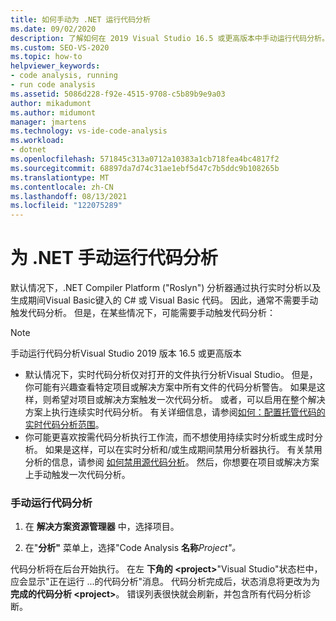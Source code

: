```yaml
---
title: 如何手动为 .NET 运行代码分析
ms.date: 09/02/2020
description: 了解如何在 2019 Visual Studio 16.5 或更高版本中手动运行代码分析。 了解如何在 C# 或 Visual Basic 运行 Roslyn 分析器。
ms.custom: SEO-VS-2020
ms.topic: how-to
helpviewer_keywords:
- code analysis, running
- run code analysis
ms.assetid: 5086d228-f92e-4515-9708-c5b89b9e9a03
author: mikadumont
ms.author: midumont
manager: jmartens
ms.technology: vs-ide-code-analysis
ms.workload:
- dotnet
ms.openlocfilehash: 571845c313a0712a10383a1cb718fea4bc4817f2
ms.sourcegitcommit: 68897da7d74c31ae1ebf5d47c7b5ddc9b108265b
ms.translationtype: MT
ms.contentlocale: zh-CN
ms.lasthandoff: 08/13/2021
ms.locfileid: "122075289"
---
```

# <a name="run-code-analysis-manually-for-net"></a>为 .NET 手动运行代码分析
默认情况下，.NET Compiler Platform ("Roslyn") 分析器通过执行实时分析以及生成期间Visual Basic键入的 C# 或 Visual Basic 代码。 因此，通常不需要手动触发代码分析。 但是，在某些情况下，可能需要手动触发代码分析：

> [!NOTE]
> 手动运行代码分析Visual Studio 2019 版本 16.5 或更高版本

- 默认情况下，实时代码分析仅对打开的文件执行分析Visual Studio。 但是，你可能有兴趣查看特定项目或解决方案中所有文件的代码分析警告。 如果是这样，则希望对项目或解决方案触发一次代码分析。 或者，可以启用在整个解决方案上执行连续实时代码分析。 有关详细信息，请参阅[如何：配置托管代码的实时代码分析范围](./configure-live-code-analysis-scope-managed-code.md)。
- 你可能更喜欢按需代码分析执行工作流，而不想使用持续实时分析或生成时分析。 如果是这样，可以在实时分析和/或生成期间禁用分析器执行。 有关禁用分析的信息，请参阅 [如何禁用源代码分析](disable-code-analysis.md)。 然后，你想要在项目或解决方案上手动触发一次代码分析。

### <a name="run-code-analysis-manually"></a>手动运行代码分析

1. 在 **解决方案资源管理器** 中，选择项目。

2. 在"**分析"** 菜单上，选择"Code Analysis **名称***Project"。*

代码分析将在后台开始执行。 在左 **下角的 \<project>**"Visual Studio"状态栏中，应会显示"正在运行 ...的代码分析"消息。 代码分析完成后，状态消息将更改为为 **完成的代码分析 \<project>**。 错误列表很快就会刷新，并包含所有代码分析诊断。
